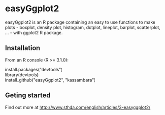 easyGgplot2
===========

easyGgplot2 is an R package containing an easy to use functions to make plots - boxplot, density plot, histogram, dotplot, lineplot, barplot, scatterplot, ... - with ggplot2 R package.

## Installation

From an R console (R >= 3.1.0):

install.packages("devtools")<br/>
library(devtools)<br/>
install_github("easyGgplot2", "kassambara")

## Geting started

Find out more at http://www.sthda.com/english/articles/3-easyggplot2/


